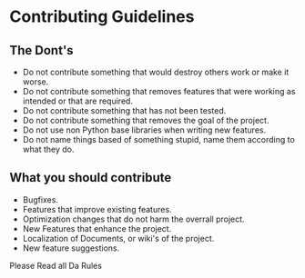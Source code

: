 # Contributing Guidelines

## The Dont's ##
- Do not contribute something that would destroy others work or make it worse.
- Do not contribute something that removes features that were working as intended or that are required.
- Do not contribute something that has not been tested.
- Do not contribute something that removes the goal of the project.
- Do not use non Python base libraries when writing new features.
- Do not name things based of something stupid, name them according to what they do.

## What you should contribute ##
- Bugfixes.
- Features that improve existing features.
- Optimization changes that do not harm the overrall project.
- New Features that enhance the project.
- Localization of Documents, or wiki's of the project.
- New feature suggestions.

Please Read all Da Rules
